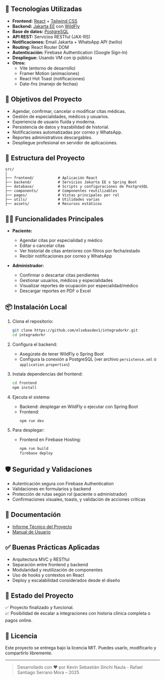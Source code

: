 

## 🚀 Tecnologías Utilizadas

- **Frontend:** [React](https://reactjs.org/) + [Tailwind CSS](https://tailwindcss.com/)
- **Backend:** [Jakarta EE](https://jakarta.ee/) con [WildFly](https://www.wildfly.org/)
- **Base de datos:** [PostgreSQL](https://www.postgresql.org/)
- **API REST:** Servicios RESTful (JAX-RS)
- **Notificaciones:** Email Jakarta + WhatsApp API (twilio)
- **Routing:** React Router DOM
- **Autenticación:** Firebase Authentication (Google Sign-In)
- **Despliegue:** Usando VM con ip pública
- **Otros:**
  - Vite (entorno de desarrollo)
  - Framer Motion (animaciones)
  - React Hot Toast (notificaciones)
  - Date-fns (manejo de fechas)

## 🎯 Objetivos del Proyecto

- Agendar, confirmar, cancelar o modificar citas médicas.
- Gestión de especialidades, médicos y usuarios.
- Experiencia de usuario fluida y moderna.
- Persistencia de datos y trazabilidad de historial.
- Notificaciones automatizadas por correo y WhatsApp.
- Reportes administrativos descargables.
- Despliegue profesional en servidor de aplicaciones.

## 📁 Estructura del Proyecto

```
src/
│
├── frontend/           # Aplicación React
├── backend/            # Servicios Jakarta EE o Spring Boot
├── database/           # Scripts y configuraciones de PostgreSQL
├── components/         # Componentes reutilizables
├── pages/              # Vistas principales por rol
├── utils/              # Utilidades varias
├── assets/             # Recursos estáticos
```

## 🧑‍💻 Funcionalidades Principales

- **Paciente:**

  - Agendar citas por especialidad y médico
  - Editar o cancelar citas
  - Ver historial de citas anteriores con filtros por fecha/estado
  - Recibir notificaciones por correo y WhatsApp

- **Administrador:**

  - Confirmar o descartar citas pendientes
  - Gestionar usuarios, médicos y especialidades
  - Visualizar reportes de ocupación por especialidad/médico
  - Descargar reportes en PDF o Excel

## 📦 Instalación Local

1. Clona el repositorio:

   ```bash
   git clone https://github.com/elsebasdev1/integradorkr.git
   cd integradorkr
   ```

2. Configura el backend:

   - Asegúrate de tener WildFly o Spring Boot
   - Configura la conexión a PostgreSQL (ver archivo `persistence.xml` o `application.properties`)

3. Instala dependencias del frontend:

   ```bash
   cd frontend
   npm install
   ```

4. Ejecuta el sistema:

   - Backend: desplegar en WildFly o ejecutar con Spring Boot
   - Frontend:
     ```bash
     npm run dev
     ```

5. Para desplegar:

   - Frontend en Firebase Hosting:
     ```bash
     npm run build
     firebase deploy
     ```

## 🛡️ Seguridad y Validaciones

- Autenticación segura con Firebase Authentication
- Validaciones en formularios y backend
- Protección de rutas según rol (paciente o administrador)
- Confirmaciones visuales, toasts, y validación de acciones críticas

## 📘 Documentación

- [Informe Técnico del Proyecto](./Informe%20Citas%20Medicas.pdf)
- [Manual de Usuario](https://github.com/user-attachments/files/20601339/Manual.de.Usuario.Citas.Medicas.pdf)

## ✅ Buenas Prácticas Aplicadas

- Arquitectura MVC y RESTful
- Separación entre frontend y backend
- Modularidad y reutilización de componentes
- Uso de hooks y contextos en React
- Deploy y escalabilidad considerados desde el diseño

## 📌 Estado del Proyecto

✅ Proyecto finalizado y funcional.\
📈 Posibilidad de escalar a integraciones con historia clínica completa o pagos online.

## 📄 Licencia

Este proyecto se entrega bajo la licencia MIT. Puedes usarlo, modificarlo y compartirlo libremente.

---

> Desarrollado con ❤️ por Kevin Sebastián Sinchi Naula - Rafael Santiago Serrano Mora – 2025

